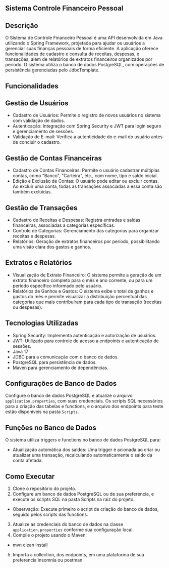 ## Sistema Controle Financeiro Pessoal

## Descrição

O Sistema de Controle Financeiro Pessoal é uma API desenvolvida em Java utilizando o Spring Framework, projetada para ajudar os usuários a gerenciar suas finanças pessoais de forma eficiente. A aplicação oferece funcionalidades de cadastro e consulta de receitas, despesas, e transações, além de relatórios de extratos financeiros organizados por período. O sistema utiliza o banco de dados PostgreSQL, com operações de persistência gerenciadas pelo JdbcTemplate.

## Funcionalidades

## Gestão de Usuários

- Cadastro de Usuários: Permite o registro de novos usuários no sistema com validação de dados.
- Autenticação: Integração com Spring Security e JWT para login seguro e gerenciamento de sessões.
- Validação de E-mail: Verifica a autenticidade do e-mail do usuário antes de concluir o cadastro.



## Gestão de Contas Financeiras

- Cadastro de Contas Financeiras: Permite o usuário cadastrar múltiplas contas, como "Banco", "Carteira", etc., com nome, tipo e saldo inicial.
- Edição e Exclusão de Contas: O usuário pode editar ou excluir contas. Ao excluir uma conta, todas as transações associadas a essa conta são também excluídas.

## Gestão de Transações

- Cadastro de Receitas e Despesas: Registra entradas e saídas financeiras, associadas a categorias específicas.
- Controle de Categorias: Gerenciamento das categorias para organizar receitas e despesas.
- Relatórios: Geração de extratos financeiros por período, possibilitando uma visão clara dos gastos e ganhos.

## Extratos e Relatórios
- Visualização de Extrato Financeiro: O sistema permite a geração de um extrato financeiro completo para o mês e ano corrente, ou para um período específico informado pelo usuário.
- Relatórios de Ganhos e Gastos: O sistema exibe o total de ganhos e gastos do mês e permite visualizar a distribuição percentual das categorias que mais contribuíram para cada tipo de transação (receitas ou despesas).

## Tecnologias Utilizadas

- Spring Security: Implementa autenticação e autorização de usuários.
- JWT: Utilizado para controle de acesso a endpoints e autenticação de sessões.
- Java 17
- JDBC para a comunicação com o banco de dados.
- PostgreSQL para persistência de dados.
- Maven para gerenciamento de dependências.


## Configurações de Banco de Dados
Configure o banco de dados PostgreSQL e atualize o arquivo `application.properties`, com suas credenciais. Os scripts SQL necessários para a criação das tabelas e functions, e o arquivo dos endpoints para teste estão disponíveis na pasta `Scripts`.

## Funções no Banco de Dados
O sistema utiliza triggers e functions no banco de dados PostgreSQL para:

- Atualização automática dos saldos: Uma trigger é acionada ao criar ou atualizar uma transação, recalculando automaticamente o saldo da conta afetada.

## Como Executar

1. Clone o repositório do projeto.
2. Configure um banco de dados PostgreSQL ou de sua preferencia, e execute os scripts SQL na pasta Scripts na raiz do projeto.
  - Observação: Execute primeiro o script de criação do banco de dados, seguido pelos scripts das functions.
3. Atualize as credenciais do banco de dados na classe `application.properties` conforme sua configuração local.
4. Compile o projeto usando o Maven:
  - mvn clean install
5. Importa a collection, dos endpoints, em uma plataforma de sua preferencia insomnia ou postman
